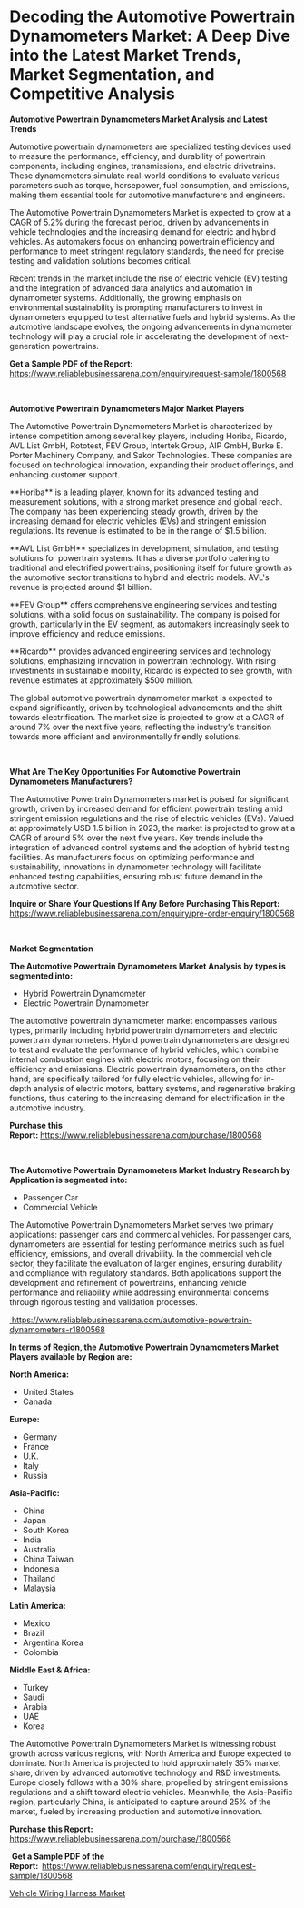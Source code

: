 <p><h1>Decoding the Automotive Powertrain Dynamometers Market: A Deep Dive into the Latest Market Trends, Market Segmentation, and Competitive Analysis</h1></p><p><strong>Automotive Powertrain Dynamometers Market Analysis and Latest Trends</strong></p>
<p><p>Automotive powertrain dynamometers are specialized testing devices used to measure the performance, efficiency, and durability of powertrain components, including engines, transmissions, and electric drivetrains. These dynamometers simulate real-world conditions to evaluate various parameters such as torque, horsepower, fuel consumption, and emissions, making them essential tools for automotive manufacturers and engineers.</p><p>The Automotive Powertrain Dynamometers Market is expected to grow at a CAGR of 5.2% during the forecast period, driven by advancements in vehicle technologies and the increasing demand for electric and hybrid vehicles. As automakers focus on enhancing powertrain efficiency and performance to meet stringent regulatory standards, the need for precise testing and validation solutions becomes critical.</p><p>Recent trends in the market include the rise of electric vehicle (EV) testing and the integration of advanced data analytics and automation in dynamometer systems. Additionally, the growing emphasis on environmental sustainability is prompting manufacturers to invest in dynamometers equipped to test alternative fuels and hybrid systems. As the automotive landscape evolves, the ongoing advancements in dynamometer technology will play a crucial role in accelerating the development of next-generation powertrains.</p></p>
<p><strong>Get a Sample PDF of the Report:&nbsp;</strong> <a href="https://www.reliablebusinessarena.com/enquiry/request-sample/1800568?utm_campaign=3501&utm_medium=2&utm_source=Github&utm_content=ia&utm_term=30032025&utm_id=automotive-powertrain-dynamometers">https://www.reliablebusinessarena.com/enquiry/request-sample/1800568</a></p>
<p>&nbsp;</p>
<p><strong>Automotive Powertrain Dynamometers Major Market Players</strong></p>
<p><p>The Automotive Powertrain Dynamometers Market is characterized by intense competition among several key players, including Horiba, Ricardo, AVL List GmbH, Rototest, FEV Group, Intertek Group, AIP GmbH, Burke E. Porter Machinery Company, and Sakor Technologies. These companies are focused on technological innovation, expanding their product offerings, and enhancing customer support.</p><p>**Horiba** is a leading player, known for its advanced testing and measurement solutions, with a strong market presence and global reach. The company has been experiencing steady growth, driven by the increasing demand for electric vehicles (EVs) and stringent emission regulations. Its revenue is estimated to be in the range of $1.5 billion.</p><p>**AVL List GmbH** specializes in development, simulation, and testing solutions for powertrain systems. It has a diverse portfolio catering to traditional and electrified powertrains, positioning itself for future growth as the automotive sector transitions to hybrid and electric models. AVL's revenue is projected around $1 billion.</p><p>**FEV Group** offers comprehensive engineering services and testing solutions, with a solid focus on sustainability. The company is poised for growth, particularly in the EV segment, as automakers increasingly seek to improve efficiency and reduce emissions.</p><p>**Ricardo** provides advanced engineering services and technology solutions, emphasizing innovation in powertrain technology. With rising investments in sustainable mobility, Ricardo is expected to see growth, with revenue estimates at approximately $500 million.</p><p>The global automotive powertrain dynamometer market is expected to expand significantly, driven by technological advancements and the shift towards electrification. The market size is projected to grow at a CAGR of around 7% over the next five years, reflecting the industry's transition towards more efficient and environmentally friendly solutions.</p></p>
<p>&nbsp;</p>
<p><strong>What Are The Key Opportunities For Automotive Powertrain Dynamometers Manufacturers?</strong></p>
<p><p>The Automotive Powertrain Dynamometers market is poised for significant growth, driven by increased demand for efficient powertrain testing amid stringent emission regulations and the rise of electric vehicles (EVs). Valued at approximately USD 1.5 billion in 2023, the market is projected to grow at a CAGR of around 5% over the next five years. Key trends include the integration of advanced control systems and the adoption of hybrid testing facilities. As manufacturers focus on optimizing performance and sustainability, innovations in dynamometer technology will facilitate enhanced testing capabilities, ensuring robust future demand in the automotive sector.</p></p>
<p><strong>Inquire or Share Your Questions If Any Before Purchasing This Report:</strong> <a href="https://www.reliablebusinessarena.com/enquiry/pre-order-enquiry/1800568?utm_campaign=3501&utm_medium=2&utm_source=Github&utm_content=ia&utm_term=30032025&utm_id=automotive-powertrain-dynamometers">https://www.reliablebusinessarena.com/enquiry/pre-order-enquiry/1800568</a></p>
<p>&nbsp;</p>
<p><strong>Market Segmentation</strong></p>
<p><strong>The Automotive Powertrain Dynamometers Market Analysis by types is segmented into:</strong></p>
<p><ul><li>Hybrid Powertrain Dynamometer</li><li>Electric Powertrain Dynamometer</li></ul></p>
<p><p>The automotive powertrain dynamometer market encompasses various types, primarily including hybrid powertrain dynamometers and electric powertrain dynamometers. Hybrid powertrain dynamometers are designed to test and evaluate the performance of hybrid vehicles, which combine internal combustion engines with electric motors, focusing on their efficiency and emissions. Electric powertrain dynamometers, on the other hand, are specifically tailored for fully electric vehicles, allowing for in-depth analysis of electric motors, battery systems, and regenerative braking functions, thus catering to the increasing demand for electrification in the automotive industry.</p></p>
<p><strong>Purchase this Report:&nbsp;</strong><a href="https://www.reliablebusinessarena.com/purchase/1800568?utm_campaign=3501&utm_medium=2&utm_source=Github&utm_content=ia&utm_term=30032025&utm_id=automotive-powertrain-dynamometers">https://www.reliablebusinessarena.com/purchase/1800568</a></p>
<p>&nbsp;</p>
<p><strong>The Automotive Powertrain Dynamometers Market Industry Research by Application is segmented into:</strong></p>
<p><ul><li>Passenger Car</li><li>Commercial Vehicle</li></ul></p>
<p><p>The Automotive Powertrain Dynamometers Market serves two primary applications: passenger cars and commercial vehicles. For passenger cars, dynamometers are essential for testing performance metrics such as fuel efficiency, emissions, and overall drivability. In the commercial vehicle sector, they facilitate the evaluation of larger engines, ensuring durability and compliance with regulatory standards. Both applications support the development and refinement of powertrains, enhancing vehicle performance and reliability while addressing environmental concerns through rigorous testing and validation processes.</p></p>
<p><a href="https://www.reliablebusinessarena.com/automotive-powertrain-dynamometers-r1800568?utm_campaign=3501&utm_medium=2&utm_source=Github&utm_content=ia&utm_term=30032025&utm_id=automotive-powertrain-dynamometers">&nbsp;https://www.reliablebusinessarena.com/automotive-powertrain-dynamometers-r1800568</a></p>
<p><strong>In terms of Region, the Automotive Powertrain Dynamometers Market Players available by Region are:</strong></p>
<p>
    <p> <strong> North America: </strong>
        <ul>
            <li>United States</li>
            <li>Canada</li>
        </ul>
        </p> 
    <p> <strong> Europe: </strong>
        <ul>
            <li>Germany</li>
            <li>France</li>
            <li>U.K.</li>
            <li>Italy</li>
            <li>Russia</li>
        </ul>
        </p> 
    <p> <strong> Asia-Pacific: </strong>
        <ul>
            <li>China</li>
            <li>Japan</li>
            <li>South Korea</li>
            <li>India</li>
            <li>Australia</li>
            <li>China Taiwan</li>
            <li>Indonesia</li>
            <li>Thailand</li>
            <li>Malaysia</li>
        </ul>
        </p> 
    <p> <strong> Latin America: </strong>
        <ul>
            <li>Mexico</li>
            <li>Brazil</li>
            <li>Argentina Korea</li>
            <li>Colombia</li>
        </ul>
        </p> 
    <p> <strong> Middle East & Africa: </strong>
        <ul>
            <li>Turkey</li>
            <li>Saudi</li>
            <li>Arabia</li>
            <li>UAE</li>
            <li>Korea</li>
        </ul>
    </p>
    </p>
<p><p>The Automotive Powertrain Dynamometers Market is witnessing robust growth across various regions, with North America and Europe expected to dominate. North America is projected to hold approximately 35% market share, driven by advanced automotive technology and R&D investments. Europe closely follows with a 30% share, propelled by stringent emissions regulations and a shift toward electric vehicles. Meanwhile, the Asia-Pacific region, particularly China, is anticipated to capture around 25% of the market, fueled by increasing production and automotive innovation.</p></p>
<p><strong>Purchase this Report: </strong><a href="https://www.reliablebusinessarena.com/purchase/1800568?utm_campaign=3501&utm_medium=2&utm_source=Github&utm_content=ia&utm_term=30032025&utm_id=automotive-powertrain-dynamometers">https://www.reliablebusinessarena.com/purchase/1800568</a></p>
<p>&nbsp;<strong>Get a Sample PDF of the Report:&nbsp;&nbsp;</strong><a href="https://www.reliablebusinessarena.com/enquiry/request-sample/1800568?utm_campaign=3501&utm_medium=2&utm_source=Github&utm_content=ia&utm_term=30032025&utm_id=automotive-powertrain-dynamometers">https://www.reliablebusinessarena.com/enquiry/request-sample/1800568</a></p>
<p><strong></strong></p>
<p><p><a href="https://github.com/dibesnayee/Market-Research-Report-List-1/blob/main/vehicle-wiring-harness-market.md?utm_campaign=3501&utm_medium=2&utm_source=Github&utm_content=ia&utm_term=30032025&utm_id=automotive-powertrain-dynamometers">Vehicle Wiring Harness Market</a></p></p>